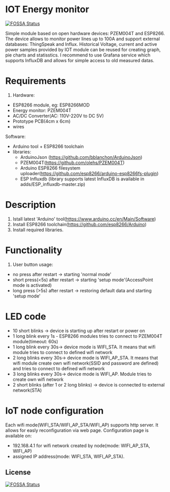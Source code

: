 # IOT Energy monitor
[![FOSSA Status](https://app.fossa.io/api/projects/git%2Bgithub.com%2Fkkemot%2Fiot_energy_monitor.svg?type=shield)](https://app.fossa.io/projects/git%2Bgithub.com%2Fkkemot%2Fiot_energy_monitor?ref=badge_shield)

Simple module based on open hardware devices: PZEM004T and ESP8266.
The device allows to monitor power lines up to 100A and support external databases: ThingSpeak and Influx.
Historical Voltage, current and active power samples provided by IOT module can be reused for creating graph, pie charts and statisstics. I recommend to use Grafana service which supports InfluxDB and allows for simple access to old measured datas.

# Requirements
1) Hardware:
- ESP8266 module, eg: ESP8266MOD
- Energy monitor: PZEM004T
- AC/DC Converter(AC: 110V-220V to DC 5V)
- Prototype PCB(4cm x 6cm)
- wires

Software:
- Arduino tool + ESP8266 toolchain
- libraries:
	- ArduinoJson (https://github.com/bblanchon/ArduinoJson)
	- PZEM004T(https://github.com/olehs/PZEM004T)
	- Arduino ESP8266 filesystem uploader(https://github.com/esp8266/arduino-esp8266fs-plugin)
	- ESP Influxdb (library supports latest InfluxDB is available in adds/ESP_influxdb-master.zip)

# Description
1) Istall latest 'Arduino' tool(https://www.arduino.cc/en/Main/Software)
2) Install ESP8266 toolchain(https://github.com/esp8266/Arduino)
3) Install required libraries.

# Functionality
1) User button usage:
- no press after restart -> starting 'normal mode'
- short press(<5s) after restart -> starting 'setup mode'(AccessPoint mode is activated)
- long press (>5s) after restart -> restoring default data and starting 'setup mode'

# LED code
- 10 short blinks -> device is starting up after restart or power on
- 1 long blink every 1s - ESP8266 modules tries to connect to PZEM004T module(timeout: 60s)
- 1 long blink every 30s-> device mode is WIFI_STA. It means that wifi module tries to connect to defined wifi network
- 2 long blinks every 30s-> device mode is WIFI_AP_STA. It means that wifi module create own wifi network(SSID and password are defined) and tries to connect to defined wifi network
- 3 long blinks every 30s-> device mode is WIFI_AP. Module tries to create own wifi network
- 2 short blinks (after 1 or 2 long blinks) -> device is connected to external network(STA)

# IoT node configuration
Each wifi mode(WIFI_STA/WIFI_AP_STA/WIFI_AP) supports http server. It allows for easly reconfiguration via web page. Configuration page is available on:
- 192.168.4.1 for wifi network created by node(mode: WIFI_AP_STA, WIFI_AP)
- assigned IP address(mode: WIFI_STA, WIFI_AP_STA).



## License
[![FOSSA Status](https://app.fossa.io/api/projects/git%2Bgithub.com%2Fkkemot%2Fiot_energy_monitor.svg?type=large)](https://app.fossa.io/projects/git%2Bgithub.com%2Fkkemot%2Fiot_energy_monitor?ref=badge_large)